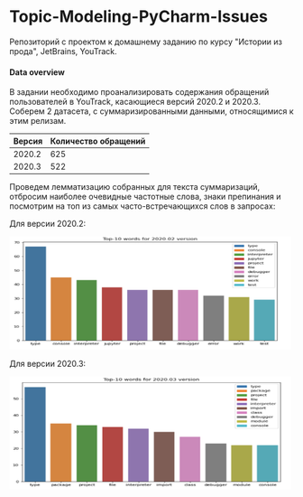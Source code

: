# Topic-Modeling-PyCharm-Issues
Репозиторий с проектом к домашнему заданию по курсу "Истории из прода", JetBrains, YouTrack.

#### Data overview
 В задании необходимо проанализировать содержания обращений пользователей в YouTrack, касающиеся 
версий 2020.2 и 2020.3. Соберем 2 датасета, с суммаризированными данными, относящимися к этим релизам.


 **Версия** | Количество обращений | 
---|---| 
 2020.2 | 625
2020.3 | 522

Проведем лемматизацию собранных для текста суммаризаций, отбросим наиболее 
очевидные частотные слова, знаки препинания и посмотрим на топ из самых часто-встречающихся слов в запросах:

Для версии 2020.2:

<img src = images/top_10_02.png width="500" height="200">

Для версии 2020.3:

<img src = images/top_10_03.png width="500" height="200">


